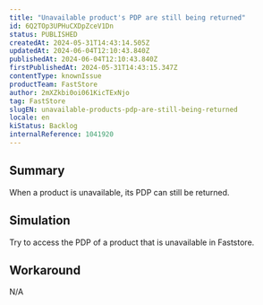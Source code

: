 ```yaml
---
title: "Unavailable product's PDP are still being returned"
id: 6Q2TOp3UPHuCXDpZceV1Dn
status: PUBLISHED
createdAt: 2024-05-31T14:43:14.505Z
updatedAt: 2024-06-04T12:10:43.840Z
publishedAt: 2024-06-04T12:10:43.840Z
firstPublishedAt: 2024-05-31T14:43:15.347Z
contentType: knownIssue
productTeam: FastStore
author: 2mXZkbi0oi061KicTExNjo
tag: FastStore
slugEN: unavailable-products-pdp-are-still-being-returned
locale: en
kiStatus: Backlog
internalReference: 1041920
---
```


## Summary


When a product is unavailable, its PDP can still be returned.


##

## Simulation


Try to access the PDP of a product that is unavailable in Faststore.


##

## Workaround


N/A





